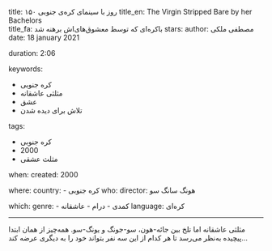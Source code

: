 
title: ۱۵۰ روز با سینمای کره‌ی جنوبی 
title_en: The Virgin Stripped Bare by her Bachelors  
title_fa: باکره‌ای که توسط معشوق‌های‌اش برهنه شد
stars: 
author: مصطفی ملکی
date: 18 january 2021

duration: 2:06

keywords:
  - کره جنوبی
  - مثلثی عاشقانه
  - عشق
  - تلاش برای دیده شدن
  
tags:
  - کره جنوبی
  - 2000
  - مثلث عشقی

when:
  created: 2000

where:
  country: 
    - کره جنوبی 
who:
  director: هونگ سانگ سو

which:
  genre:
    - کمدی
    - درام
    - عاشقانه
  language: کره‌ای

---

مثلثی عاشقانه اما تلخ بین جائه-هون، سو-جونگ و یونگ-سو. همه‌چیز از همان ابتدا پیچیده به‌نظر می‌رسد تا هر کدام از این سه نفر بتواند خود را به دیگری عرضه کند...

